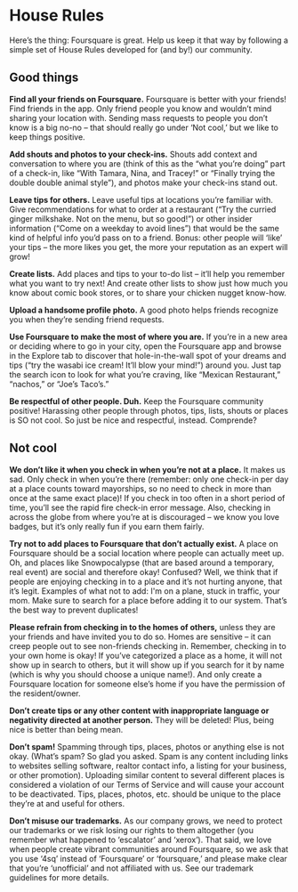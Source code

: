 House Rules
===========

Here’s the thing: Foursquare is great. Help us keep it that way by following a simple set of House Rules developed for (and by!) our community.

Good things
-----------

**Find all your friends on Foursquare.** Foursquare is better with your friends! Find friends in the app. Only friend people you know and wouldn’t mind sharing your location with. Sending mass requests to people you don’t know is a big no\-no – that should really go under ‘Not cool,’ but we like to keep things positive.

**Add shouts and photos to your check\-ins.** Shouts add context and conversation to where you are (think of this as the “what you’re doing” part of a check\-in, like “With Tamara, Nina, and Tracey!” or “Finally trying the double double animal style”), and photos make your check\-ins stand out.

**Leave tips for others.** Leave useful tips at locations you’re familiar with. Give recommendations for what to order at a restaurant (“Try the curried ginger milkshake. Not on the menu, but so good!”) or other insider information (“Come on a weekday to avoid lines”) that would be the same kind of helpful info you’d pass on to a friend. Bonus: other people will ‘like’ your tips – the more likes you get, the more your reputation as an expert will grow!

**Create lists.** Add places and tips to your to\-do list – it’ll help you remember what you want to try next! And create other lists to show just how much you know about comic book stores, or to share your chicken nugget know\-how.

**Upload a handsome profile photo.** A good photo helps friends recognize you when they’re sending friend requests.

**Use Foursquare to make the most of where you are.** If you’re in a new area or deciding where to go in your city, open the Foursquare app and browse in the Explore tab to discover that hole\-in\-the\-wall spot of your dreams and tips (“try the wasabi ice cream! It’ll blow your mind!”) around you. Just tap the search icon to look for what you’re craving, like “Mexican Restaurant,” “nachos,” or “Joe’s Taco’s.”

**Be respectful of other people. Duh.** Keep the Foursquare community positive! Harassing other people through photos, tips, lists, shouts or places is SO not cool. So just be nice and respectful, instead. Comprende?

Not cool
--------

**We don’t like it when you check in when you’re not at a place.** It makes us sad. Only check in when you’re there (remember: only one check\-in per day at a place counts toward mayorships, so no need to check in more than once at the same exact place)! If you check in too often in a short period of time, you’ll see the rapid fire check\-in error message. Also, checking in across the globe from where you’re at is discouraged – we know you love badges, but it’s only really fun if you earn them fairly.

**Try not to add places to Foursquare that don’t actually exist.** A place on Foursquare should be a social location where people can actually meet up. Oh, and places like Snowpocalypse (that are based around a temporary, real event) are social and therefore okay! Confused? Well, we think that if people are enjoying checking in to a place and it’s not hurting anyone, that it’s legit. Examples of what not to add: I'm on a plane, stuck in traffic, your mom. Make sure to search for a place before adding it to our system. That’s the best way to prevent duplicates!

**Please refrain from checking in to the homes of others,** unless they are your friends and have invited you to do so. Homes are sensitive – it can creep people out to see non\-friends checking in. Remember, checking in to your own home is okay! If you’ve categorized a place as a home, it will not show up in search to others, but it will show up if you search for it by name (which is why you should choose a unique name!). And only create a Foursquare location for someone else’s home if you have the permission of the resident/owner.

**Don’t create tips or any other content with inappropriate language or negativity directed at another person.** They will be deleted! Plus, being nice is better than being mean.

**Don’t spam!** Spamming through tips, places, photos or anything else is not okay. (What’s spam? So glad you asked. Spam is any content including links to websites selling software, realtor contact info, a listing for your business, or other promotion). Uploading similar content to several different places is considered a violation of our Terms of Service and will cause your account to be deactivated. Tips, places, photos, etc. should be unique to the place they’re at and useful for others.

**Don’t misuse our trademarks.** As our company grows, we need to protect our trademarks or we risk losing our rights to them altogether (you remember what happened to ‘escalator’ and ‘xerox’). That said, we love when people create vibrant communities around Foursquare, so we ask that you use ‘4sq’ instead of ‘Foursquare’ or ‘foursquare,’ and please make clear that you’re ‘unofficial’ and not affiliated with us. See our trademark guidelines for more details.

